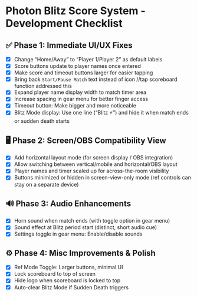 
# Photon Blitz Score System - Development Checklist

## ✅ Phase 1: Immediate UI/UX Fixes
- [x] Change “Home/Away” to “Player 1/Player 2” as default labels
- [x] Score buttons update to player names once entered
- [x] Make score and timeout buttons larger for easier tapping
- [x] Bring back `Start/Pause Match` text instead of icon //tap scoreboard function addressed this
- [x] Expand player name display width to match timer area
- [x] Increase spacing in gear menu for better finger access
- [x] Timeout button: Make bigger and more noticeable
- [x] Blitz Mode display: Use one line (“Blitz ⚡”) and hide it when match ends or sudden death starts

## 🖥️ Phase 2: Screen/OBS Compatibility View
- [x] Add horizontal layout mode (for screen display / OBS integration)
- [x] Allow switching between vertical/mobile and horizontal/OBS layout
- [x] Player names and timer scaled up for across-the-room visibility
- [x] Buttons minimized or hidden in screen-view-only mode (ref controls can stay on a separate device)

## 🔊 Phase 3: Audio Enhancements
- [x] Horn sound when match ends (with toggle option in gear menu)
- [x] Sound effect at Blitz period start (distinct, short audio cue)
- [x] Settings toggle in gear menu: Enable/disable sounds

## ⚙️ Phase 4: Misc Improvements & Polish
- [x] Ref Mode Toggle: Larger buttons, minimal UI
- [x] Lock scoreboard to top of screen
- [x] Hide logo when scoreboard is locked to top
- [x] Auto-clear Blitz Mode if Sudden Death triggers
